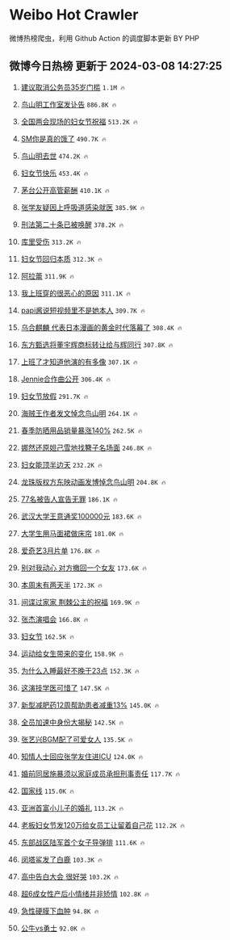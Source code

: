 # Weibo Hot Crawler 



微博热榜爬虫，利用 Github Action 的调度脚本更新 BY PHP 


## 微博今日热榜 更新于 2024-03-08 14:27:25 
1. [建议取消公务员35岁门槛](https://s.weibo.com/weibo?q=%23%E5%BB%BA%E8%AE%AE%E5%8F%96%E6%B6%88%E5%85%AC%E5%8A%A1%E5%91%9835%E5%B2%81%E9%97%A8%E6%A7%9B%23&t=31&band_rank=1&Refer=top) `1.1M 🔥` 

1. [鸟山明工作室发讣告](https://s.weibo.com/weibo?q=%23%E9%B8%9F%E5%B1%B1%E6%98%8E%E5%B7%A5%E4%BD%9C%E5%AE%A4%E5%8F%91%E8%AE%A3%E5%91%8A%23&t=31&band_rank=2&Refer=top) `886.8K 🔥` 

1. [全国两会现场的妇女节祝福](https://s.weibo.com/weibo?q=%23%E5%85%A8%E5%9B%BD%E4%B8%A4%E4%BC%9A%E7%8E%B0%E5%9C%BA%E7%9A%84%E5%A6%87%E5%A5%B3%E8%8A%82%E7%A5%9D%E7%A6%8F%23&t=31&band_rank=3&Refer=top) `513.2K 🔥` 

1. [SM你是真的饿了](https://s.weibo.com/weibo?q=%23SM%E4%BD%A0%E6%98%AF%E7%9C%9F%E7%9A%84%E9%A5%BF%E4%BA%86%23&t=31&band_rank=4&Refer=top) `490.7K 🔥` 

1. [鸟山明去世](https://s.weibo.com/weibo?q=%23%E9%B8%9F%E5%B1%B1%E6%98%8E%E5%8E%BB%E4%B8%96%23&t=31&band_rank=5&Refer=top) `474.2K 🔥` 

1. [妇女节快乐](https://s.weibo.com/weibo?q=%23%E5%A6%87%E5%A5%B3%E8%8A%82%E5%BF%AB%E4%B9%90%23&t=31&band_rank=6&Refer=top) `453.4K 🔥` 

1. [茅台公开高管薪酬](https://s.weibo.com/weibo?q=%23%E8%8C%85%E5%8F%B0%E5%85%AC%E5%BC%80%E9%AB%98%E7%AE%A1%E8%96%AA%E9%85%AC%23&t=31&band_rank=7&Refer=top) `410.1K 🔥` 

1. [张学友疑因上呼吸道感染就医](https://s.weibo.com/weibo?q=%23%E5%BC%A0%E5%AD%A6%E5%8F%8B%E7%96%91%E5%9B%A0%E4%B8%8A%E5%91%BC%E5%90%B8%E9%81%93%E6%84%9F%E6%9F%93%E5%B0%B1%E5%8C%BB%23&t=31&band_rank=8&Refer=top) `385.9K 🔥` 

1. [刑法第二十条已被唤醒](https://s.weibo.com/weibo?q=%23%E5%88%91%E6%B3%95%E7%AC%AC%E4%BA%8C%E5%8D%81%E6%9D%A1%E5%B7%B2%E8%A2%AB%E5%94%A4%E9%86%92%23&t=31&band_rank=9&Refer=top) `378.2K 🔥` 

1. [库里受伤](https://s.weibo.com/weibo?q=%E5%BA%93%E9%87%8C%E5%8F%97%E4%BC%A4&t=31&band_rank=10&Refer=top) `313.2K 🔥` 

1. [妇女节回归本质](https://s.weibo.com/weibo?q=%E5%A6%87%E5%A5%B3%E8%8A%82%E5%9B%9E%E5%BD%92%E6%9C%AC%E8%B4%A8&t=31&band_rank=11&Refer=top) `312.3K 🔥` 

1. [阿拉蕾](https://s.weibo.com/weibo?q=%E9%98%BF%E6%8B%89%E8%95%BE&t=31&band_rank=12&Refer=top) `311.9K 🔥` 

1. [我上班穿的很恶心的原因](https://s.weibo.com/weibo?q=%E6%88%91%E4%B8%8A%E7%8F%AD%E7%A9%BF%E7%9A%84%E5%BE%88%E6%81%B6%E5%BF%83%E7%9A%84%E5%8E%9F%E5%9B%A0&t=31&band_rank=13&Refer=top) `311.1K 🔥` 

1. [papi酱说短视频里不是她本人](https://s.weibo.com/weibo?q=%23papi%E9%85%B1%E8%AF%B4%E7%9F%AD%E8%A7%86%E9%A2%91%E9%87%8C%E4%B8%8D%E6%98%AF%E5%A5%B9%E6%9C%AC%E4%BA%BA%23&t=31&band_rank=14&Refer=top) `309.7K 🔥` 

1. [乌合麒麟 代表日本漫画的黄金时代落幕了](https://s.weibo.com/weibo?q=%E4%B9%8C%E5%90%88%E9%BA%92%E9%BA%9F%20%E4%BB%A3%E8%A1%A8%E6%97%A5%E6%9C%AC%E6%BC%AB%E7%94%BB%E7%9A%84%E9%BB%84%E9%87%91%E6%97%B6%E4%BB%A3%E8%90%BD%E5%B9%95%E4%BA%86&t=31&band_rank=15&Refer=top) `308.4K 🔥` 

1. [东方甄选将董宇辉商标转让给与辉同行](https://s.weibo.com/weibo?q=%23%E4%B8%9C%E6%96%B9%E7%94%84%E9%80%89%E5%B0%86%E8%91%A3%E5%AE%87%E8%BE%89%E5%95%86%E6%A0%87%E8%BD%AC%E8%AE%A9%E7%BB%99%E4%B8%8E%E8%BE%89%E5%90%8C%E8%A1%8C%23&t=31&band_rank=16&Refer=top) `307.8K 🔥` 

1. [上班了才知道他演的有多像](https://s.weibo.com/weibo?q=%E4%B8%8A%E7%8F%AD%E4%BA%86%E6%89%8D%E7%9F%A5%E9%81%93%E4%BB%96%E6%BC%94%E7%9A%84%E6%9C%89%E5%A4%9A%E5%83%8F&t=31&band_rank=17&Refer=top) `307.1K 🔥` 

1. [Jennie合作曲公开](https://s.weibo.com/weibo?q=%23Jennie%E5%90%88%E4%BD%9C%E6%9B%B2%E5%85%AC%E5%BC%80%23&t=31&band_rank=18&Refer=top) `306.4K 🔥` 

1. [妇女节放假](https://s.weibo.com/weibo?q=%E5%A6%87%E5%A5%B3%E8%8A%82%E6%94%BE%E5%81%87&t=31&band_rank=19&Refer=top) `291.7K 🔥` 

1. [海贼王作者发文悼念鸟山明](https://s.weibo.com/weibo?q=%23%E6%B5%B7%E8%B4%BC%E7%8E%8B%E4%BD%9C%E8%80%85%E5%8F%91%E6%96%87%E6%82%BC%E5%BF%B5%E9%B8%9F%E5%B1%B1%E6%98%8E%23&t=31&band_rank=20&Refer=top) `264.1K 🔥` 

1. [春季防晒用品销量暴涨140%](https://s.weibo.com/weibo?q=%23%E6%98%A5%E5%AD%A3%E9%98%B2%E6%99%92%E7%94%A8%E5%93%81%E9%94%80%E9%87%8F%E6%9A%B4%E6%B6%A8140%25%23&t=31&band_rank=21&Refer=top) `262.5K 🔥` 

1. [娜然还原妲己雪地找簪子名场面](https://s.weibo.com/weibo?q=%E5%A8%9C%E7%84%B6%E8%BF%98%E5%8E%9F%E5%A6%B2%E5%B7%B1%E9%9B%AA%E5%9C%B0%E6%89%BE%E7%B0%AA%E5%AD%90%E5%90%8D%E5%9C%BA%E9%9D%A2&t=31&band_rank=22&Refer=top) `246.8K 🔥` 

1. [妇女能顶半边天](https://s.weibo.com/weibo?q=%E5%A6%87%E5%A5%B3%E8%83%BD%E9%A1%B6%E5%8D%8A%E8%BE%B9%E5%A4%A9&t=31&band_rank=23&Refer=top) `232.2K 🔥` 

1. [龙珠版权方东映动画发博悼念鸟山明](https://s.weibo.com/weibo?q=%23%E9%BE%99%E7%8F%A0%E7%89%88%E6%9D%83%E6%96%B9%E4%B8%9C%E6%98%A0%E5%8A%A8%E7%94%BB%E5%8F%91%E5%8D%9A%E6%82%BC%E5%BF%B5%E9%B8%9F%E5%B1%B1%E6%98%8E%23&t=31&band_rank=24&Refer=top) `204.8K 🔥` 

1. [77名被告人宣告无罪](https://s.weibo.com/weibo?q=%2377%E5%90%8D%E8%A2%AB%E5%91%8A%E4%BA%BA%E5%AE%A3%E5%91%8A%E6%97%A0%E7%BD%AA%23&t=31&band_rank=25&Refer=top) `186.1K 🔥` 

1. [武汉大学王意通奖100000元](https://s.weibo.com/weibo?q=%23%E6%AD%A6%E6%B1%89%E5%A4%A7%E5%AD%A6%E7%8E%8B%E6%84%8F%E9%80%9A%E5%A5%96100000%E5%85%83%23&t=31&band_rank=26&Refer=top) `183.6K 🔥` 

1. [大学生用马面裙做床帘](https://s.weibo.com/weibo?q=%23%E5%A4%A7%E5%AD%A6%E7%94%9F%E7%94%A8%E9%A9%AC%E9%9D%A2%E8%A3%99%E5%81%9A%E5%BA%8A%E5%B8%98%23&t=31&band_rank=27&Refer=top) `181.0K 🔥` 

1. [爱奇艺3月片单](https://s.weibo.com/weibo?q=%23%E7%88%B1%E5%A5%87%E8%89%BA3%E6%9C%88%E7%89%87%E5%8D%95%23&t=31&band_rank=28&Refer=top) `176.8K 🔥` 

1. [别对我动心 对方撤回一个女友](https://s.weibo.com/weibo?q=%E5%88%AB%E5%AF%B9%E6%88%91%E5%8A%A8%E5%BF%83%20%E5%AF%B9%E6%96%B9%E6%92%A4%E5%9B%9E%E4%B8%80%E4%B8%AA%E5%A5%B3%E5%8F%8B&t=31&band_rank=29&Refer=top) `173.6K 🔥` 

1. [本周末有两天半](https://s.weibo.com/weibo?q=%23%E6%9C%AC%E5%91%A8%E6%9C%AB%E6%9C%89%E4%B8%A4%E5%A4%A9%E5%8D%8A%23&t=31&band_rank=30&Refer=top) `172.3K 🔥` 

1. [间谍过家家 荆棘公主的祝福](https://s.weibo.com/weibo?q=%E9%97%B4%E8%B0%8D%E8%BF%87%E5%AE%B6%E5%AE%B6%20%E8%8D%86%E6%A3%98%E5%85%AC%E4%B8%BB%E7%9A%84%E7%A5%9D%E7%A6%8F&t=31&band_rank=31&Refer=top) `169.9K 🔥` 

1. [张杰演唱会](https://s.weibo.com/weibo?q=%E5%BC%A0%E6%9D%B0%E6%BC%94%E5%94%B1%E4%BC%9A&t=31&band_rank=32&Refer=top) `166.8K 🔥` 

1. [妇女节](https://s.weibo.com/weibo?q=%E5%A6%87%E5%A5%B3%E8%8A%82&t=31&band_rank=33&Refer=top) `162.5K 🔥` 

1. [运动给女生带来的变化](https://s.weibo.com/weibo?q=%23%E8%BF%90%E5%8A%A8%E7%BB%99%E5%A5%B3%E7%94%9F%E5%B8%A6%E6%9D%A5%E7%9A%84%E5%8F%98%E5%8C%96%23&t=31&band_rank=34&Refer=top) `158.9K 🔥` 

1. [为什么入睡最好不晚于23点](https://s.weibo.com/weibo?q=%23%E4%B8%BA%E4%BB%80%E4%B9%88%E5%85%A5%E7%9D%A1%E6%9C%80%E5%A5%BD%E4%B8%8D%E6%99%9A%E4%BA%8E23%E7%82%B9%23&t=31&band_rank=35&Refer=top) `152.3K 🔥` 

1. [这演技学医可惜了](https://s.weibo.com/weibo?q=%23%E8%BF%99%E6%BC%94%E6%8A%80%E5%AD%A6%E5%8C%BB%E5%8F%AF%E6%83%9C%E4%BA%86%23&t=31&band_rank=36&Refer=top) `147.5K 🔥` 

1. [新型减肥药12周帮助患者减重13%](https://s.weibo.com/weibo?q=%23%E6%96%B0%E5%9E%8B%E5%87%8F%E8%82%A5%E8%8D%AF12%E5%91%A8%E5%B8%AE%E5%8A%A9%E6%82%A3%E8%80%85%E5%87%8F%E9%87%8D13%25%23&t=31&band_rank=37&Refer=top) `145.0K 🔥` 

1. [全员加速中身份大揭秘](https://s.weibo.com/weibo?q=%23%E5%85%A8%E5%91%98%E5%8A%A0%E9%80%9F%E4%B8%AD%E8%BA%AB%E4%BB%BD%E5%A4%A7%E6%8F%AD%E7%A7%98%23&t=31&band_rank=38&Refer=top) `142.5K 🔥` 

1. [张艺兴BGM配了可爱女人](https://s.weibo.com/weibo?q=%23%E5%BC%A0%E8%89%BA%E5%85%B4BGM%E9%85%8D%E4%BA%86%E5%8F%AF%E7%88%B1%E5%A5%B3%E4%BA%BA%23&t=31&band_rank=39&Refer=top) `135.5K 🔥` 

1. [知情人士回应张学友住进ICU](https://s.weibo.com/weibo?q=%23%E7%9F%A5%E6%83%85%E4%BA%BA%E5%A3%AB%E5%9B%9E%E5%BA%94%E5%BC%A0%E5%AD%A6%E5%8F%8B%E4%BD%8F%E8%BF%9BICU%23&t=31&band_rank=40&Refer=top) `124.0K 🔥` 

1. [婚前同居施暴须以家庭成员承担刑事责任](https://s.weibo.com/weibo?q=%23%E5%A9%9A%E5%89%8D%E5%90%8C%E5%B1%85%E6%96%BD%E6%9A%B4%E9%A1%BB%E4%BB%A5%E5%AE%B6%E5%BA%AD%E6%88%90%E5%91%98%E6%89%BF%E6%8B%85%E5%88%91%E4%BA%8B%E8%B4%A3%E4%BB%BB%23&t=31&band_rank=41&Refer=top) `117.7K 🔥` 

1. [国家线](https://s.weibo.com/weibo?q=%E5%9B%BD%E5%AE%B6%E7%BA%BF&t=31&band_rank=42&Refer=top) `115.0K 🔥` 

1. [亚洲首富小儿子的婚礼](https://s.weibo.com/weibo?q=%E4%BA%9A%E6%B4%B2%E9%A6%96%E5%AF%8C%E5%B0%8F%E5%84%BF%E5%AD%90%E7%9A%84%E5%A9%9A%E7%A4%BC&t=31&band_rank=43&Refer=top) `113.2K 🔥` 

1. [老板妇女节发120万给女员工让留着自己花](https://s.weibo.com/weibo?q=%23%E8%80%81%E6%9D%BF%E5%A6%87%E5%A5%B3%E8%8A%82%E5%8F%91120%E4%B8%87%E7%BB%99%E5%A5%B3%E5%91%98%E5%B7%A5%E8%AE%A9%E7%95%99%E7%9D%80%E8%87%AA%E5%B7%B1%E8%8A%B1%23&t=31&band_rank=44&Refer=top) `112.2K 🔥` 

1. [东部战区陆军首个女子导弹排](https://s.weibo.com/weibo?q=%23%E4%B8%9C%E9%83%A8%E6%88%98%E5%8C%BA%E9%99%86%E5%86%9B%E9%A6%96%E4%B8%AA%E5%A5%B3%E5%AD%90%E5%AF%BC%E5%BC%B9%E6%8E%92%23&t=31&band_rank=45&Refer=top) `111.6K 🔥` 

1. [闵塔鲨发了白鹿](https://s.weibo.com/weibo?q=%23%E9%97%B5%E5%A1%94%E9%B2%A8%E5%8F%91%E4%BA%86%E7%99%BD%E9%B9%BF%23&t=31&band_rank=46&Refer=top) `103.3K 🔥` 

1. [高中告白大会 很好哭](https://s.weibo.com/weibo?q=%E9%AB%98%E4%B8%AD%E5%91%8A%E7%99%BD%E5%A4%A7%E4%BC%9A%20%E5%BE%88%E5%A5%BD%E5%93%AD&t=31&band_rank=47&Refer=top) `103.2K 🔥` 

1. [超6成女性产后小情绪并非矫情](https://s.weibo.com/weibo?q=%23%E8%B6%856%E6%88%90%E5%A5%B3%E6%80%A7%E4%BA%A7%E5%90%8E%E5%B0%8F%E6%83%85%E7%BB%AA%E5%B9%B6%E9%9D%9E%E7%9F%AB%E6%83%85%23&t=31&band_rank=48&Refer=top) `102.8K 🔥` 

1. [急性硬膜下血肿](https://s.weibo.com/weibo?q=%23%E6%80%A5%E6%80%A7%E7%A1%AC%E8%86%9C%E4%B8%8B%E8%A1%80%E8%82%BF%23&t=31&band_rank=49&Refer=top) `94.8K 🔥` 

1. [公牛vs勇士](https://s.weibo.com/weibo?q=%23%E5%85%AC%E7%89%9Bvs%E5%8B%87%E5%A3%AB%23&t=31&band_rank=50&Refer=top) `92.0K 🔥` 

